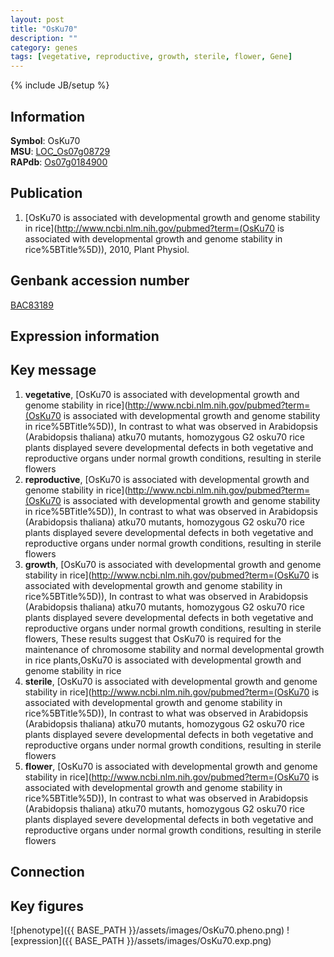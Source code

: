 ```yaml
---
layout: post
title: "OsKu70"
description: ""
category: genes
tags: [vegetative, reproductive, growth, sterile, flower, Gene]
---
```

{% include JB/setup %}

## Information
__Symbol__: OsKu70  
__MSU__: [LOC_Os07g08729](http://rice.plantbiology.msu.edu/cgi-bin/ORF_infopage.cgi?orf=LOC_Os07g08729)  
__RAPdb__: [Os07g0184900](http://rapdb.dna.affrc.go.jp/viewer/gbrowse_details/irgsp1?name=Os07g0184900)  

## Publication
1. [OsKu70 is associated with developmental growth and genome stability in rice](http://www.ncbi.nlm.nih.gov/pubmed?term=(OsKu70 is associated with developmental growth and genome stability in rice%5BTitle%5D)), 2010, Plant Physiol.

## Genbank accession number
[BAC83189](http://www.ncbi.nlm.nih.gov/nuccore/BAC83189)

## Expression information

## Key message
1. __vegetative__, [OsKu70 is associated with developmental growth and genome stability in rice](http://www.ncbi.nlm.nih.gov/pubmed?term=(OsKu70 is associated with developmental growth and genome stability in rice%5BTitle%5D)),  In contrast to what was observed in Arabidopsis (Arabidopsis thaliana) atku70 mutants, homozygous G2 osku70 rice plants displayed severe developmental defects in both vegetative and reproductive organs under normal growth conditions, resulting in sterile flowers
2. __reproductive__, [OsKu70 is associated with developmental growth and genome stability in rice](http://www.ncbi.nlm.nih.gov/pubmed?term=(OsKu70 is associated with developmental growth and genome stability in rice%5BTitle%5D)),  In contrast to what was observed in Arabidopsis (Arabidopsis thaliana) atku70 mutants, homozygous G2 osku70 rice plants displayed severe developmental defects in both vegetative and reproductive organs under normal growth conditions, resulting in sterile flowers
3. __growth__, [OsKu70 is associated with developmental growth and genome stability in rice](http://www.ncbi.nlm.nih.gov/pubmed?term=(OsKu70 is associated with developmental growth and genome stability in rice%5BTitle%5D)),  In contrast to what was observed in Arabidopsis (Arabidopsis thaliana) atku70 mutants, homozygous G2 osku70 rice plants displayed severe developmental defects in both vegetative and reproductive organs under normal growth conditions, resulting in sterile flowers, These results suggest that OsKu70 is required for the maintenance of chromosome stability and normal developmental growth in rice plants,OsKu70 is associated with developmental growth and genome stability in rice
4. __sterile__, [OsKu70 is associated with developmental growth and genome stability in rice](http://www.ncbi.nlm.nih.gov/pubmed?term=(OsKu70 is associated with developmental growth and genome stability in rice%5BTitle%5D)),  In contrast to what was observed in Arabidopsis (Arabidopsis thaliana) atku70 mutants, homozygous G2 osku70 rice plants displayed severe developmental defects in both vegetative and reproductive organs under normal growth conditions, resulting in sterile flowers
5. __flower__, [OsKu70 is associated with developmental growth and genome stability in rice](http://www.ncbi.nlm.nih.gov/pubmed?term=(OsKu70 is associated with developmental growth and genome stability in rice%5BTitle%5D)),  In contrast to what was observed in Arabidopsis (Arabidopsis thaliana) atku70 mutants, homozygous G2 osku70 rice plants displayed severe developmental defects in both vegetative and reproductive organs under normal growth conditions, resulting in sterile flowers

## Connection

## Key figures
![phenotype]({{ BASE_PATH }}/assets/images/OsKu70.pheno.png)
![expression]({{ BASE_PATH }}/assets/images/OsKu70.exp.png)


